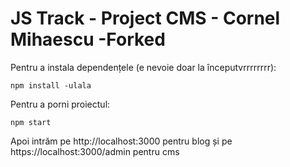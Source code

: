 # JS Track - Project CMS - Cornel Mihaescu -Forked

Pentru a instala dependențele (e nevoie doar la începutvrrrrrrrr):
```
npm install -ulala
```

Pentru a porni proiectul:
```
npm start
```

Apoi intrăm pe http://localhost:3000 pentru blog și pe https://localhost:3000/admin pentru cms
